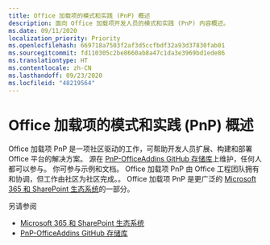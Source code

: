 ```yaml
---
title: Office 加载项的模式和实践 (PnP) 概述
description: 面向 Office 加载项开发人员的模式和实践 (PnP) 内容概述。
ms.date: 09/11/2020
localization_priority: Priority
ms.openlocfilehash: 669718a7503f2af3d5ccfbdf32a93d37830fab01
ms.sourcegitcommit: fd110305c2be8660ab8a47c1da3e3969bd1ede86
ms.translationtype: HT
ms.contentlocale: zh-CN
ms.lasthandoff: 09/23/2020
ms.locfileid: "48219564"
---
```

# <a name="overview-of-patterns-and-practices-pnp-for-office-add-ins"></a>Office 加载项的模式和实践 (PnP) 概述

Office 加载项 PnP 是一项社区驱动的工作，可帮助开发人员扩展、构建和部署 Office 平台的解决方案。 源在 [PnP-OfficeAddins GitHub 存储库](https://github.com/OfficeDev/PnP-OfficeAddins)上维护，任何人都可以参与。 你可参与示例和文档。 Office 加载项 PnP 由 Office 工程团队拥有和协调，但工作由社区为社区完成。。 Office 加载项 PnP 是更广泛的 [Microsoft 365 和 SharePoint 生态系统](https://developer.microsoft.com/office/blogs/microsoft-365-sharepoint-ecosystem-pnp-august-2020-update/)的一部分。

另请参阅
- [Microsoft 365 和 SharePoint 生态系统](https://developer.microsoft.com/office/blogs/microsoft-365-sharepoint-ecosystem-pnp-august-2020-update/)
- [PnP-OfficeAddins GitHub 存储库](https://github.com/OfficeDev/PnP-OfficeAddins)
